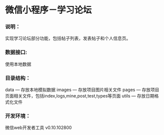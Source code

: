 # 微信小程序－学习论坛

### 说明：

实现学习论坛部分功能，包括帖子列表，发表帖子和个人信息页。

### 数据接口:

使用本地数据

### 目录结构：

data — 存放本地模拟数据
images — 存放项目图片相关文件
pages — 存放项目页面相关文件，包括index,logs,mine,post,test,types等页面
utils — 存放日期格式化文件

### 开发环境：

微信web开发者工具 v0.10.102800

